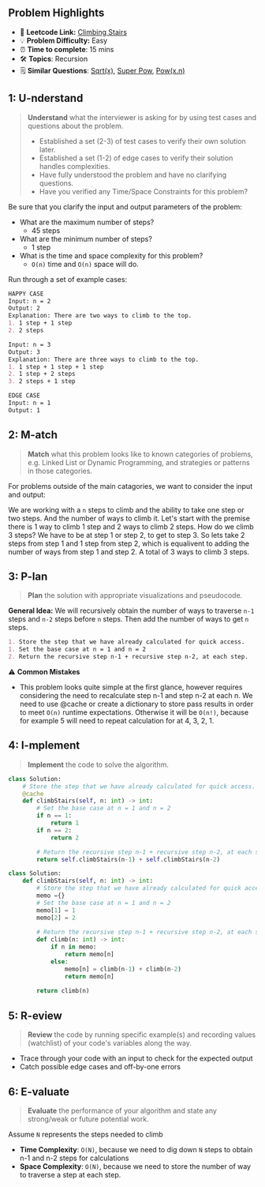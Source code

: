 ## Problem Highlights

* 🔗 **Leetcode Link:** [Climbing Stairs](https://leetcode.com/problems/climbing-stairs/)
* 💡 **Problem Difficulty:** Easy
* ⏰ **Time to complete**: 15 mins
* 🛠️ **Topics**: Recursion
* 🗒️ **Similar Questions**: [Sqrt(x)](https://leetcode.com/problems/sqrtx/), [Super Pow](https://leetcode.com/problems/super-pow/),  [Pow(x.n)](https://leetcode.com/problems/powx-n/)
    
## 1: U-nderstand
 
> **Understand** what the interviewer is asking for by using test cases and questions about the problem.
> 
> - Established a set (2-3) of test cases to verify their own solution later.
> - Established a set (1-2) of edge cases to verify their solution handles complexities.
> - Have fully understood the problem and have no clarifying questions.
> - Have you verified any Time/Space Constraints for this problem?

Be sure that you clarify the input and output parameters of the problem:

- What are the maximum number of steps?
    - 45 steps
- What are the minimum number of steps?
    - 1 step
- What is the time and space complexity for this problem?
    - `O(n)` time and `O(n)` space will do. 


Run through a set of example cases:

```markdown
HAPPY CASE
Input: n = 2
Output: 2
Explanation: There are two ways to climb to the top.
1. 1 step + 1 step
2. 2 steps

Input: n = 3
Output: 3
Explanation: There are three ways to climb to the top.
1. 1 step + 1 step + 1 step
2. 1 step + 2 steps
3. 2 steps + 1 step

EDGE CASE 
Input: n = 1
Output: 1
```   
    
## 2: M-atch

> **Match**  what this problem looks like to known categories of problems, e.g. Linked List or Dynamic Programming, and strategies or patterns in those categories.

For problems outside of the main catagories, we want to consider the input and output:

We are working with a `n` steps to climb and the ability to take one step or two steps. And the number of ways to climb it. Let's start with the premise there is 1 way to climb 1 step and 2 ways to climb 2 steps. How do we climb 3 steps? We have to be at step 1 or step 2, to get to step 3. So lets take 2 steps from step 1 and 1 step from step 2, which is equalivent to adding the number of ways from step 1 and step 2. A total of 3 ways to climb 3 steps. 


## 3: P-lan

> **Plan** the solution with appropriate visualizations and pseudocode.

**General Idea:** We will recursively obtain the number of ways to traverse `n-1` steps and `n-2` steps before `n` steps. Then add the number of ways to get `n` steps.

```markdown
1. Store the step that we have already calculated for quick access.
1. Set the base case at n = 1 and n = 2 
2. Return the recursive step n-1 + recursive step n-2, at each step. 
```

⚠️ **Common Mistakes**

* This problem looks quite simple at the first glance, however requires considering the need to recalculate step n-1 and step n-2 at each n. We need to use @cache or create a dictionary to store pass results in order to meet `O(n)` runtime expectations. Otherwise it will be `O(n!)`, because for example 5 will need to repeat calculation for at 4, 3, 2, 1. 

## 4: I-mplement

> **Implement** the code to solve the algorithm.

```python
class Solution:
    # Store the step that we have already calculated for quick access.
    @cache
    def climbStairs(self, n: int) -> int:
        # Set the base case at n = 1 and n = 2 
        if n == 1:
            return 1
        if n == 2:
            return 2

        # Return the recursive step n-1 + recursive step n-2, at each step. 
        return self.climbStairs(n-1) + self.climbStairs(n-2)
```

```python
class Solution:
    def climbStairs(self, n: int) -> int:
        # Store the step that we have already calculated for quick access.
        memo ={}
        # Set the base case at n = 1 and n = 2
        memo[1] = 1
        memo[2] = 2
        
        # Return the recursive step n-1 + recursive step n-2, at each step. 
        def climb(n: int) -> int:
            if n in memo:
                return memo[n]
            else:
                memo[n] = climb(n-1) + climb(n-2)
                return memo[n]
            
        return climb(n)
```

    
## 5: R-eview

> **Review** the code by running specific example(s) and recording values (watchlist) of your code's variables along the way.

- Trace through your code with an input to check for the expected output
- Catch possible edge cases and off-by-one errors

## 6: E-valuate

> **Evaluate** the performance of your algorithm and state any strong/weak or future potential work.

Assume `N` represents the steps needed to climb

* **Time Complexity**: `O(N)`, because we need to dig down `N` steps to obtain n-1 and n-2 steps for calculations
* **Space Complexity**: `O(N)`, because we need to store the number of way to traverse a step at each step.
